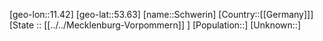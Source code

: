 ﻿---
location: [53.63,11.42]
mapzoom: [7,12] 
mapmarker: city 
type: City
tags:
- geo/City


SpocWebEntityId: 34113
isDeleted: false
confidential: public

---
[geo-lon::11.42]
[geo-lat::53.63]
[name::Schwerin]
[Country::[[Germany]]]
[State :: [[../../Mecklenburg-Vorpommern]] ]
[Population::]
[Unknown::]

